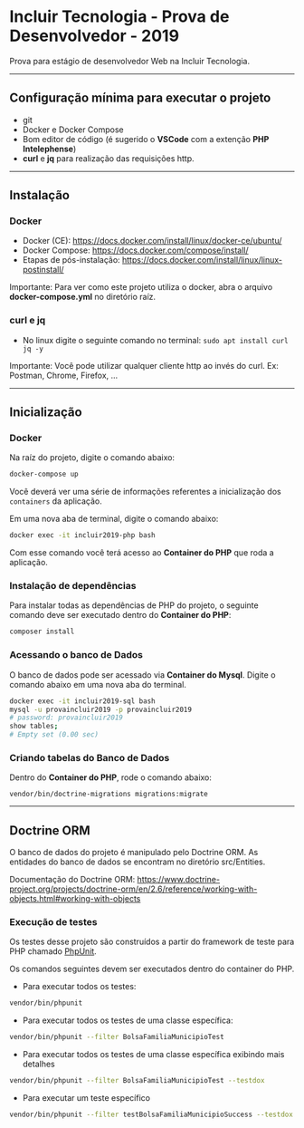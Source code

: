 # Incluir Tecnologia - Prova de Desenvolvedor - 2019

Prova para estágio de desenvolvedor Web na Incluir Tecnologia.

---

## Configuração mínima para executar o projeto

- git
- Docker e Docker Compose
- Bom editor de código (é sugerido o **VSCode** com a extenção **PHP Intelephense**)
- **curl** e **jq** para realização das requisições http.

---

## Instalação

### Docker

-   Docker (CE): https://docs.docker.com/install/linux/docker-ce/ubuntu/
-   Docker Compose: https://docs.docker.com/compose/install/
-   Etapas de pós-instalação: https://docs.docker.com/install/linux/linux-postinstall/

Importante: Para ver como este projeto utiliza o docker, abra o arquivo __docker-compose.yml__ no diretório raíz.

### curl e jq

- No linux digite o seguinte comando no terminal: `sudo apt install curl jq -y`

Importante: Você pode utilizar qualquer cliente http ao invés do curl. Ex: Postman, Chrome, Firefox, ...

---

## Inicialização

### Docker

Na raíz do projeto, digite o comando abaixo:

```sh
docker-compose up
```

Você deverá ver uma série de informações referentes a inicialização dos `containers` da aplicação.

Em uma nova aba de terminal, digite o comando abaixo:

```sh
docker exec -it incluir2019-php bash
```

Com esse comando você terá acesso ao **Container do PHP** que roda a aplicação.

### Instalação de dependências

Para instalar todas as dependências de PHP do projeto, o seguinte comando deve ser executado dentro do **Container do PHP**:

```sh
composer install
```

### Acessando o banco de Dados

O banco de dados pode ser acessado via **Container do Mysql**. Digite o comando abaixo em uma nova aba do terminal.

```sh
docker exec -it incluir2019-sql bash
mysql -u provaincluir2019 -p provaincluir2019
# password: provaincluir2019
show tables;
# Empty set (0.00 sec)
```

### Criando tabelas do Banco de Dados

Dentro do **Container do PHP**, rode o comando abaixo:

```
vendor/bin/doctrine-migrations migrations:migrate
```
---

## Doctrine ORM

O banco de dados do projeto é manipulado pelo Doctrine ORM. As entidades do banco de dados se encontram no diretório src/Entities.

Documentação do Doctrine ORM: <https://www.doctrine-project.org/projects/doctrine-orm/en/2.6/reference/working-with-objects.html#working-with-objects>

### Execução de testes

Os testes desse projeto são construídos a partir do framework de teste para PHP chamado [PhpUnit](https://phpunit.readthedocs.io/pt_BR/latest/).

Os comandos seguintes devem ser executados dentro do container do PHP.

-   Para executar todos os testes:

```sh
vendor/bin/phpunit
```

-   Para executar todos os testes de uma classe específica:

```sh
vendor/bin/phpunit --filter BolsaFamiliaMunicipioTest
```

-   Para executar todos os testes de uma classe específica exibindo mais detalhes

```sh
vendor/bin/phpunit --filter BolsaFamiliaMunicipioTest --testdox
```

-   Para executar um teste específico

```sh
vendor/bin/phpunit --filter testBolsaFamiliaMunicipioSuccess --testdox
```
